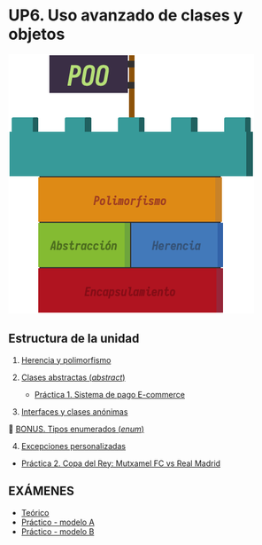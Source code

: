 # UP6. Uso avanzado de clases y objetos
![herencia](herencia.png)

## Estructura de la unidad
1.  [Herencia y polimorfismo](https://pbendom3.github.io/prog-1cfgs-daw/ups/UP6/6_1_herencia/index.html)
2.  [Clases abstractas (_abstract_)](https://pbendom3.github.io/prog-1cfgs-daw/ups/UP6/6_2_abstractas/index.html)

      - [Práctica 1. Sistema de pago E-commerce](3_Práctica_1_Sistema_pago_ecommerce.pdf)
     
3.  [Interfaces y clases anónimas](https://pbendom3.github.io/prog-1cfgs-daw/ups/UP6/6_3_interfaces_clases_anonimas/index.html)

🎁 [BONUS. Tipos enumerados (_enum_)](https://pbendom3.github.io/prog-1cfgs-daw/ups/UP6/6_4_enums/index.html)

4.  [Excepciones personalizadas]()
   
- [Práctica 2. Copa del Rey: Mutxamel FC vs Real Madrid]()

## EXÁMENES
- [Teórico](8_EXAMEN_TEÓRICO_UD6.pdf)
- [Práctico - modelo A](9_EXAMEN_PRÁCTICO_UD6.pdf)
- [Práctico - modelo B](10_EXAMEN_PRÁCTICO_UD6.pdf)
